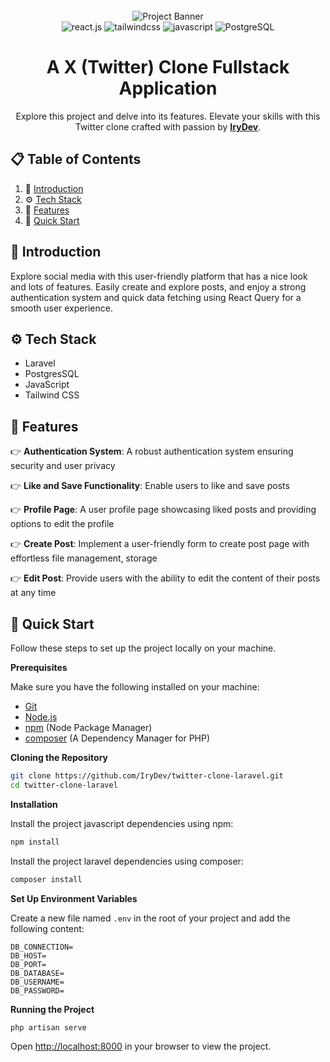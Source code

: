 <div align="center">
  <br />
      <img src="https://github.com/IryDev/twitter-clone-laravel/assets/86270481/08552ffb-cb53-4771-afbd-b103a574b8c9" alt="Project Banner">
  <br />

  <div>
    <img src="https://img.shields.io/badge/Laravel-FF2D20?style=for-the-badge&logo=laravel&logoColor=white" alt="react.js" />
    <img src="https://img.shields.io/badge/-Tailwind_CSS-black?style=for-the-badge&logoColor=white&logo=tailwindcss&color=06B6D4" alt="tailwindcss" />
    <img src="https://img.shields.io/badge/JavaScript-F7DF1E?style=for-the-badge&logo=JavaScript&logoColor=black" alt="javascript" />
    <img src="https://img.shields.io/badge/PostgreSQL-316192?style=for-the-badge&logo=postgresql&logoColor=white" alt="PostgreSQL" />
  </div>

  <h1 align="center">A X (Twitter) Clone Fullstack Application</h3>

   <div align="center">
     Explore this project and delve into its features. Elevate your skills with this Twitter clone crafted with passion by <a href="https://rey-kosso-portfolio.vercel.app" target="_blank"><b>IryDev</b></a>.
    </div>
</div>

## 📋 <a name="table">Table of Contents</a>

1. 🤖 [Introduction](#introduction)
2. ⚙️ [Tech Stack](#tech-stack)
3. 🔋 [Features](#features)
4. 🤸 [Quick Start](#quick-start)

## <a name="introduction">🤖 Introduction</a>

Explore social media with this user-friendly platform that has a nice look and lots of features. Easily create and explore posts, and enjoy a strong authentication system and quick data fetching using React Query for a smooth user experience.

## <a name="tech-stack">⚙️ Tech Stack</a>

- Laravel
- PostgresSQL
- JavaScript
- Tailwind CSS

## <a name="features">🔋 Features</a>

👉 **Authentication System**: A robust authentication system ensuring security and user privacy

👉 **Like and Save Functionality**: Enable users to like and save posts

👉 **Profile Page**: A user profile page showcasing liked posts and providing options to edit the profile

👉 **Create Post**: Implement a user-friendly form to create post page with effortless file management, storage

👉 **Edit Post**: Provide users with the ability to edit the content of their posts at any time

## <a name="quick-start">🤸 Quick Start</a>

Follow these steps to set up the project locally on your machine.

**Prerequisites**

Make sure you have the following installed on your machine:

- [Git](https://git-scm.com/)
- [Node.js](https://nodejs.org/en)
- [npm](https://www.npmjs.com/) (Node Package Manager)
- [composer](https://getcomposer.org/) (A Dependency Manager for PHP)

**Cloning the Repository**

```bash
git clone https://github.com/IryDev/twitter-clone-laravel.git
cd twitter-clone-laravel
```

**Installation**

Install the project javascript dependencies using npm:

```bash
npm install
```

Install the project laravel dependencies using composer:
```bash
composer install
```

**Set Up Environment Variables**

Create a new file named `.env` in the root of your project and add the following content:

```env
DB_CONNECTION=
DB_HOST=
DB_PORT=
DB_DATABASE=
DB_USERNAME=
DB_PASSWORD=
```

**Running the Project**

```bash
php artisan serve
```

Open [http://localhost:8000](http://localhost:8000) in your browser to view the project.
